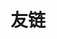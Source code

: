 ---
title: "友链"
links:
  - title: 时光探索者
    description: 一个专注于技术创新的探索者，时光之外，随心而动！
    website: https://www.wbtime.com/
    image: https://static.wbtime.com/wt/www/ico/logo1.png

  - title: 终极导航
    description: 实用的资源网址导航收藏夹
    website: https://www.zjnav.com/
    image: https://www.zjnav.com/wp-content/uploads/2022/08/1660466052-ico.png
menu:
    main: 
        weight: 4
        params:
            icon: link
---
